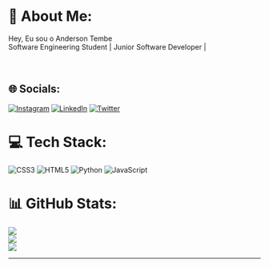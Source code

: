 # 💫 About Me:
Hey, Eu sou o Anderson Tembe<br>Software Engineering Student | Junior Software Developer |<br><br><br>


## 🌐 Socials:
[![Instagram](https://img.shields.io/badge/Instagram-%23E4405F.svg?logo=Instagram&logoColor=white)](https://instagram.com/Anderson.Tembe) [![LinkedIn](https://img.shields.io/badge/LinkedIn-%230077B5.svg?logo=linkedin&logoColor=white)](https://https://www.linkedin.com/in/anderson-tembe-1a8376243/) [![Twitter](https://img.shields.io/badge/Twitter-%231DA1F2.svg?logo=Twitter&logoColor=white)](https://twitter.com/anderson_tembe) 

# 💻 Tech Stack:
![CSS3](https://img.shields.io/badge/css3-%231572B6.svg?style=for-the-badge&logo=css3&logoColor=white) ![HTML5](https://img.shields.io/badge/html5-%23E34F26.svg?style=for-the-badge&logo=html5&logoColor=white) ![Python](https://img.shields.io/badge/python-3670A0?style=for-the-badge&logo=python&logoColor=ffdd54) ![JavaScript](https://img.shields.io/badge/javascript-%23323330.svg?style=for-the-badge&logo=javascript&logoColor=%23F7DF1E)
# 📊 GitHub Stats:
![](https://github-readme-stats.vercel.app/api?username=AndersonTembe&theme=react&hide_border=false&include_all_commits=true&count_private=true)<br/>
![](https://github-readme-streak-stats.herokuapp.com/?user=AndersonTembe&theme=react&hide_border=false)<br/>
![](https://github-readme-stats.vercel.app/api/top-langs/?username=AndersonTembe&theme=react&hide_border=false&include_all_commits=true&count_private=true&layout=compact)

---


<!-- Proudly created with GPRM ( https://gprm.itsvg.in ) -->
 
